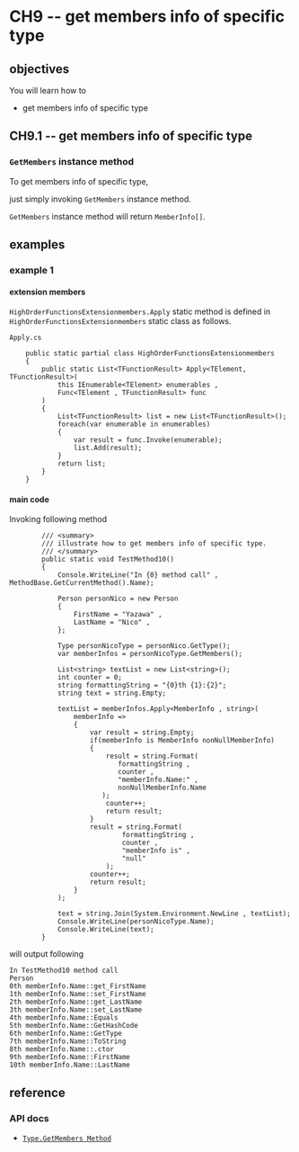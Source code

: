 # CH9 -- get members info of specific type
## objectives
You will learn how to

+ get members info of specific type

## CH9.1 -- get members info of specific type
### `GetMembers` instance method
To get members info of specific type,

just simply invoking `GetMembers` instance method.

`GetMembers` instance method will return `MemberInfo[]`.

## examples
### example 1
#### extension members

`HighOrderFunctionsExtensionmembers.Apply` static method is defined in `HighOrderFunctionsExtensionmembers` static class as follows.

`Apply.cs`

```
    public static partial class HighOrderFunctionsExtensionmembers
    {
        public static List<TFunctionResult> Apply<TElement, TFunctionResult>(
            this IEnumerable<TElement> enumerables ,
            Func<TElement , TFunctionResult> func
        )
        {
            List<TFunctionResult> list = new List<TFunctionResult>();
            foreach(var enumerable in enumerables)
            {
                var result = func.Invoke(enumerable);
                list.Add(result);
            }
            return list;
        }
    }
```

#### main code
Invoking following method

```
        /// <summary>
        /// illustrate how to get members info of specific type.
        /// </summary>
        public static void TestMethod10()
        {
            Console.WriteLine("In {0} method call" , MethodBase.GetCurrentMethod().Name);

            Person personNico = new Person
            {
                FirstName = "Yazawa" ,
                LastName = "Nico" ,
            };

            Type personNicoType = personNico.GetType();
            var memberInfos = personNicoType.GetMembers();

            List<string> textList = new List<string>();
            int counter = 0;
            string formattingString = "{0}th {1}:{2}";
            string text = string.Empty;

            textList = memberInfos.Apply<MemberInfo , string>(
                memberInfo =>
                {
                    var result = string.Empty;
                    if(memberInfo is MemberInfo nonNullMemberInfo)
                    {
                        result = string.Format(
                           formattingString ,
                           counter ,
                           "memberInfo.Name:" ,
                           nonNullMemberInfo.Name
                       );
                        counter++;
                        return result;
                    }
                    result = string.Format(
                            formattingString ,
                            counter ,
                            "memberInfo is" ,
                            "null"
                        );
                    counter++;
                    return result;
                }
            );

            text = string.Join(System.Environment.NewLine , textList);
            Console.WriteLine(personNicoType.Name);
            Console.WriteLine(text);
        }
```

will output following

```
In TestMethod10 method call
Person
0th memberInfo.Name::get_FirstName
1th memberInfo.Name::set_FirstName
2th memberInfo.Name::get_LastName
3th memberInfo.Name::set_LastName
4th memberInfo.Name::Equals
5th memberInfo.Name::GetHashCode
6th memberInfo.Name::GetType
7th memberInfo.Name::ToString
8th memberInfo.Name::.ctor
9th memberInfo.Name::FirstName
10th memberInfo.Name::LastName
```

## reference
### API docs
+ [`Type.GetMembers Method`](https://learn.microsoft.com/en-us/dotnet/api/system.type.getmembers?view=netframework-4.8.1)